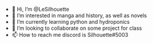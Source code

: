 - 👋 Hi, I’m @LeSilhouette
- 👀 I’m interested in manga and history, as well as novels
- 🌱 I’m currently learning python and hydroponics
- 💞️ I’m looking to collaborate on some project for class
- 📫 How to reach me discord is Silhouette#5003

<!---
LeSilhouette/LeSilhouette is a ✨ special ✨ repository because its `README.md` (this file) appears on your GitHub profile.
You can click the Preview link to take a look at your changes.
--->
